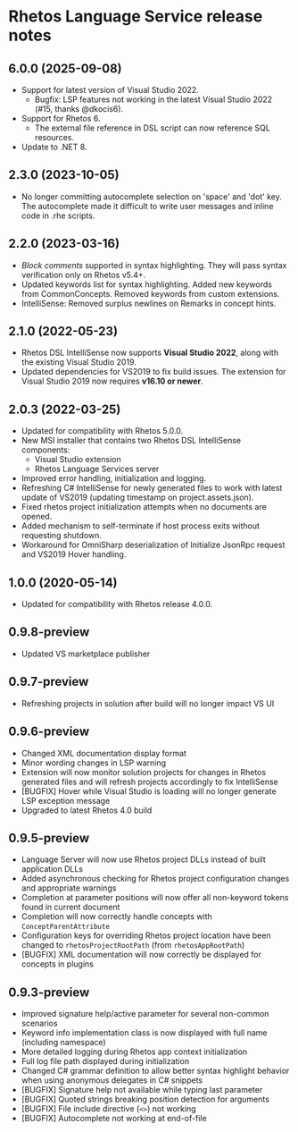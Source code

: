 # Rhetos Language Service release notes

## 6.0.0 (2025-09-08)

* Support for latest version of Visual Studio 2022.
  * Bugfix: LSP features not working in the latest Visual Studio 2022 (#15, thanks @dkocis6).
* Support for Rhetos 6.
  * The external file reference in DSL script can now reference SQL resources.
* Update to .NET 8.

## 2.3.0 (2023-10-05)

* No longer committing autocomplete selection on 'space' and 'dot' key. The autocomplete made it difficult to write user messages and inline code in .rhe scripts.

## 2.2.0 (2023-03-16)

* *Block comments* supported in syntax highlighting. They will pass syntax verification only on Rhetos v5.4+.
* Updated keywords list for syntax highlighting. Added new keywords from CommonConcepts. Removed keywords from custom extensions.
* IntelliSense: Removed surplus newlines on Remarks in concept hints.

## 2.1.0 (2022-05-23)

* Rhetos DSL IntelliSense now supports **Visual Studio 2022**,
  along with the existing Visual Studio 2019.
* Updated dependencies for VS2019 to fix build issues.
  The extension for Visual Studio 2019 now requires **v16.10 or newer**.

## 2.0.3 (2022-03-25)

* Updated for compatibility with Rhetos 5.0.0.
* New MSI installer that contains two Rhetos DSL IntelliSense components:
  * Visual Studio extension
  * Rhetos Language Services server
* Improved error handling, initialization and logging.
* Refreshing C# IntelliSense for newly generated files to work with latest update of VS2019 (updating timestamp on project.assets.json).
* Fixed rhetos project initialization attempts when no documents are opened.
* Added mechanism to self-terminate if host process exits without requesting shutdown.
* Workaround for OmniSharp deserialization of Initialize JsonRpc request and VS2019 Hover handling.

## 1.0.0 (2020-05-14)

* Updated for compatibility with Rhetos release 4.0.0.

## 0.9.8-preview

* Updated VS marketplace publisher

## 0.9.7-preview

* Refreshing projects in solution after build will no longer impact VS UI

## 0.9.6-preview

* Changed XML documentation display format
* Minor wording changes in LSP warning
* Extension will now monitor solution projects for changes in Rhetos generated files and will refresh projects accordingly to fix IntelliSense
* [BUGFIX] Hover while Visual Studio is loading will no longer generate LSP exception message
* Upgraded to latest Rhetos 4.0 build

## 0.9.5-preview

* Language Server will now use Rhetos project DLLs instead of built application DLLs
* Added asynchronous checking for Rhetos project configuration changes and appropriate warnings
* Completion at parameter positions will now offer all non-keyword tokens found in current document
* Completion will now correctly handle concepts with `ConceptParentAttribute`
* Configuration keys for overriding Rhetos project location have been changed to `rhetosProjectRootPath` (from `rhetosAppRootPath`)
* [BUGFIX] XML documentation will now correctly be displayed for concepts in plugins

## 0.9.3-preview

* Improved signature help/active parameter for several non-common scenarios
* Keyword info implementation class is now displayed with full name (including namespace)
* More detailed logging during Rhetos app context initialization
* Full log file path displayed during initialization
* Changed C# grammar definition to allow better syntax highlight behavior when using anonymous delegates in C# snippets
* [BUGFIX] Signature help not available while typing last parameter
* [BUGFIX] Quoted strings breaking position detection for arguments
* [BUGFIX] File include directive (`<>`) not working
* [BUGFIX] Autocomplete not working at end-of-file
